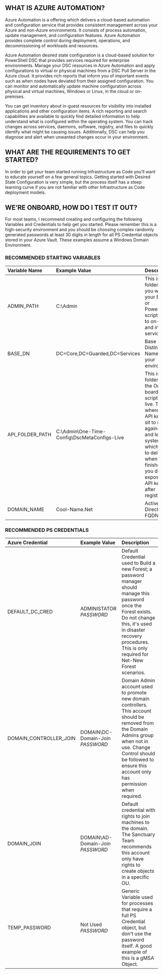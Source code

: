 ## WHAT IS AZURE AUTOMATION?
Azure Automation is a offering which delivers a cloud-based automation and configuration service that provides consistent management across your Azure and non-Azure environments. It consists of process automation, update management, and configuration features. Azure Automation provides complete control during deployment, operations, and decommissioning of workloads and resources.  

Azure Automation desired state configuration is a cloud-based solution for PowerShell DSC that provides services required for enterprise environments. Manage your DSC resources in Azure Automation and apply configurations to virtual or physical machines from a DSC Pull Server in the Azure cloud. It provides rich reports that inform you of important events such as when nodes have deviated from their assigned configuration. You can monitor and automatically update machine configuration across physical and virtual machines, Windows or Linux, in the cloud or on-premises.

You can get inventory about in-guest resources for visibility into installed applications and other configuration items. A rich reporting and search capabilities are available to quickly find detailed information to help understand what is configured within the operating system. You can track changes across services, daemons, software, registry, and files to quickly identify what might be causing issues. Additionally, DSC can help you diagnose and alert when unwanted changes occur in your environment.

## WHAT ARE THE REQUIREMENTS TO GET STARTED?
In order to get your team started running Infrastructure as Code you’ll want to educate yourself on a few general topics. Getting started with Desired State Configuration is very simple, but the process itself has a steep learning curve if you are not familiar with other Infrastructure as Code deployment models. 

## WE’RE ONBOARD, HOW DO I TEST IT OUT?
For most teams, I recommend creating and configuring the following Variables and Credentials to help get you started. Please remember this is a high-security environment and you should be choosing complex randomly generated passwords at least 30 digits in length for all PS Credential objects stored in your Azure Vault. These examples assume a Windows Domain Environment.

### RECOMMENDED STARTING VARIABLES
| Variable Name | Example Value | Description |
|:---------------------|:---------------------|:---------------------|
| ADMIN_PATH | C:\Admin | This is the folder where you will keep your Binaries or PowerShell scripts used to on-board and install services |
| BASE_DN	| DC=Core,DC=Guarded,DC=Services|Base Distinguished Name for your environment
|API_FOLDER_PATH	|C:\Admin\One-Time-Config\DscMetaConfigs-Live	|This is the folder where the On-boarding script will live. This is where your API key will sit to register against DSC and lets the system know which folder to delete when finished so you don’t expose your API keys after registration.|
| DOMAIN_NAME	| Cool-Name.Net	| Active Directory FQDN

### RECOMMENDED PS CREDENTIALS
| Azure Credential | Example Value | Description |
|:---------------------|:---------------------|:---------------------|
|DEFAULT_DC_CRED	|ADMINISTATOR *PASSWORD*	|Default Credential used to Build a new Forest; a password manager should manage this password once the Forest exists. Do not change this, it's used in disaster recovery procedures. This is only required for Net-New Forest scenarios.
|DOMAIN_CONTROLLER_JOIN	|DOMAIN\DC-Domain-Join *PASSWORD*	|Domain Admin account used to promote new domain controllers. This account should be removed from the Domain Admins group when not in use. Change Control should be followed to ensure this account only has permission when required.
|DOMAIN_JOIN	|DOMAIN\AD-Domain-Join *PASSWORD*	|Default credential with rights to join machines to the domain. The Sanctuary Team recommends this account only have rights to create objects in a specific OU.
|TEMP_PASSWORD |Not Used *PASSWORD*	|Generic Variable used for processes that require a full PS Credential object, but don’t use the password itself. A good example of this is a gMSA Object.
